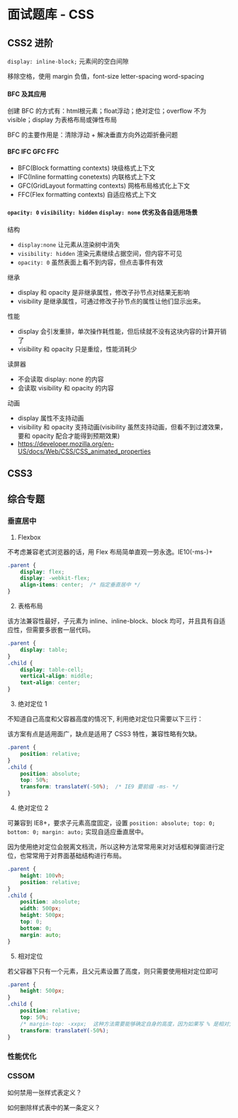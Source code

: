 # 面试题库 - CSS


## CSS2 进阶

`display: inline-block;` 元素间的空白间隙

移除空格，使用 margin 负值，font-size letter-spacing word-spacing

#### BFC 及其应用

创建 BFC 的方式有：html根元素；float浮动；绝对定位；overflow 不为 visible；display 为表格布局或弹性布局

BFC 的主要作用是：清除浮动 + 解决垂直方向外边距折叠问题

#### BFC IFC GFC FFC

* BFC(Block formatting contexts) 块级格式上下文
* IFC(Inline formatting conetexts) 内联格式上下文
* GFC(GridLayout formatting contexts) 网格布局格式化上下文
* FFC(Flex formatting contexts) 自适应格式上下文


#### `opacity: 0` `visibility: hidden` `display: none` 优劣及各自适用场景

结构
  * `display:none` 让元素从渲染树中消失
  * `visibility: hidden` 渲染元素继续占据空间，但内容不可见
  * `opacity: 0` 虽然表面上看不到内容，但点击事件有效

继承
  * display 和 opacity 是非继承属性，修改子孙节点对结果无影响
  * visibility 是继承属性，可通过修改子孙节点的属性让他们显示出来。

性能
  * display 会引发重排，单次操作耗性能，但后续就不没有这块内容的计算开销了
  * visibility 和 opacity 只是重绘，性能消耗少

读屏器
  * 不会读取 display: none 的内容
  * 会读取 visibility 和 opacity 的内容

动画
  * display 属性不支持动画
  * visibility 和 opacity 支持动画(visibility 虽然支持动画，但看不到过渡效果，要和 opacity 配合才能得到预期效果)
  * https://developer.mozilla.org/en-US/docs/Web/CSS/CSS_animated_properties





## CSS3


## 综合专题

### 垂直居中

1. Flexbox

不考虑兼容老式浏览器的话，用 Flex 布局简单直观一劳永逸。IE10(-ms-)+

```css
.parent {
    display: flex;
    display: -webkit-flex;
    align-items: center;  /* 指定垂直居中 */
}
```

2. 表格布局

该方法兼容性最好，子元素为 inline、inline-block、block 均可，并且具有自适应性，但需要多嵌套一层代码。

```css
.parent {
    display: table;
}
.child {
    display: table-cell;
    vertical-align: middle;
    text-align: center;
}
```


3. 绝对定位 1

不知道自己高度和父容器高度的情况下, 利用绝对定位只需要以下三行：

该方案有点是适用面广，缺点是适用了 CSS3 特性，兼容性略有欠缺。

```css
.parent {
    position: relative;
}
.child {
    position: absolute;
    top: 50%;
    transform: translateY(-50%);  /* IE9 要前缀 -ms- */
}
```

4. 绝对定位 2

可兼容到 IE8+，要求子元素高度固定，设置 `position: absolute; top: 0; bottom: 0; margin: auto;` 实现自适应垂直居中。

因为使用绝对定位会脱离文档流，所以这种方法常常用来对对话框和弹窗进行定位，也常常用于对界面基础结构进行布局。

```css
.parent {
    height: 100vh;
    position: relative;
}
.child {
    position: absolute;
    width: 500px;
    height: 500px;
    top: 0;
    bottom: 0;
    margin: auto;
}
```

5. 相对定位

若父容器下只有一个元素，且父元素设置了高度，则只需要使用相对定位即可

```css
.parent {
    height: 500px;
}
.child {
    position: relative;
    top: 50%;
    /* margin-top: -xxpx;  这种方法需要能够确定自身的高度，因为如果写 % 是相对父级元素的 */
    transform: translateY(-50%);
}
```

### 性能优化


### CSSOM

如何禁用一张样式表定义？

如何删除样式表中的某一条定义？
